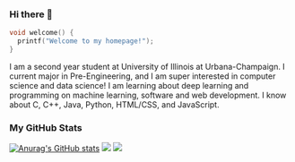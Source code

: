 ### Hi there 👋

```C
void welcome() {
  printf("Welcome to my homepage!");
}
```

I am a second year student at University of Illinois at Urbana-Champaign. I current major in Pre-Engineering, and I am super interested in computer science and data science! I am learning about deep learning and programming on machine learning, software and web development. I know about C, C++, Java, Python, HTML/CSS, and JavaScript. 

### My GitHub Stats

[![Anurag's GitHub stats](https://github-readme-stats.vercel.app/api?username=lnblanke&theme=nord&count_private=true&show_icons=true)](https://github.com/anuraghazra/github-readme-stats)
![](https://github-readme-stats.vercel.app/api/top-langs/?username=lnblanke&hide=html&layout=compact&theme=nord)
![](https://github-profile-summary-cards.vercel.app/api/cards/profile-details?username=lnblanke&theme=nord_dark)

<!--
**lnblanke/lnblanke** is a ✨ _special_ ✨ repository because its `README.md` (this file) appears on your GitHub profile.

Here are some ideas to get you started:

- 🔭 I’m currently working on ...
- 🌱 I’m currently learning ...
- 👯 I’m looking to collaborate on ...
- 🤔 I’m looking for help with ...
- 💬 Ask me about ...
- 📫 How to reach me: ...
- 😄 Pronouns: ...
- ⚡ Fun fact: ...
-->
